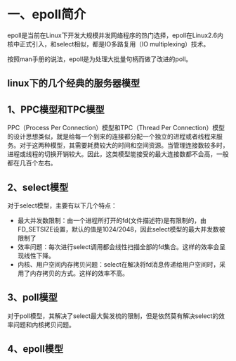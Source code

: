 # 一、epoll简介

epoll是当前在Linux下开发大规模并发网络程序的热门选择，epoll在Linux2.6内核中正式引入，和select相似，都是IO多路复用（IO multiplexing）技术。

按照man手册的说法，epoll是为处理大批量句柄而做了改进的poll。

## linux下的几个经典的服务器模型

## 1、PPC模型和TPC模型

PPC（Process Per Connection）模型和TPC（Thread Per Connection）模型的设计思想类似，就是给每一个到来的连接都分配一个独立的进程或者线程来服务。对于这两种模型，其需要耗费较大的时间和空间资源。当管理连接数较多时，进程或线程的切换开销较大。因此，这类模型能接受的最大连接数都不会高，一般都在几百个左右。

## 2、select模型

对于select模型，主要有以下几个特点：

+ 最大并发数限制：由一个进程所打开的fd(文件描述符)是有限制的，由FD_SETSIZE设置，默认的值是1024/2048，因此select模型的最大并发数被限制了
+ 效率问题：每次进行select调用都会线性扫描全部的fd集合。这样的效率会呈现线性下降。
+ 内核、用户空间内存拷贝问题：select在解决将fd消息传递给用户空间时，采用了内存拷贝的方式。这样的效率不高。

## 3、poll模型

对于poll模型，其解决了select最大鬓发梳的限制，但是依然莫有解决select的效率问题和内核拷贝问题。

## 4、epoll模型






